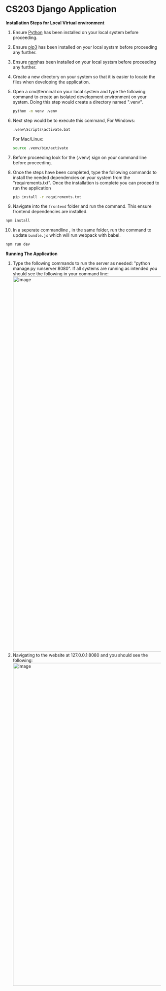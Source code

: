 # CS203 Django Application


**Installation Steps for Local Virtual environment**
1) Ensure [Python](https://www.python.org/downloads/) has been installed on your local system before proceeding.

2) Ensure [pip3](https://cloudzy.com/blog/pip-upgrade/) has been installed on your local systsm before proceeding any further. 

3) Ensure [npm](https://kinsta.com/blog/how-to-install-node-js/)has been installed on your local systsm before proceeding any further. 

4) Create a new directory on your system so that it is easier to locate the files when developing the application.

5) Open a cmd/terminal on your local system and type the following command to create an isolated development environment on your system. Doing this step would create a directory named ".venv".
    ```bash
    python -m venv .venv
    ```

6) Next step would be to execute this command,
   For Windows:
     ```bash
     .venv\Scripts\activate.bat
      ```
    For Mac/Linux:
    ```bash
    source .venv/bin/activate
    ```
7) Before proceeding look for the (.venv) sign on your command line before proceeding.

8) Once the steps have been completed, type the following commands to install the needed dependencies on your system from the "requirements.txt". Once the installation is complete you can proceed to run the application
    ```bash
   pip install -r requirements.txt
    ```

9) Navigate into the `frontend` folder and run the command. This ensure frontend dependencies are installed.
  ```bash
  npm install
  ```

10) In a seperate commandline , in the same folder, run the command to update `bundle.js` which will run webpack with babel.
  ```bash
  npm run dev
  ```

**Running The Application**
1) Type the following commands to run the server as needed:
    "python manage.py runserver 8080".
    If all systems are running as intended you should see the following in your command line:
    <img width="1217" alt="image" src="https://github.com/LostFoundT4/main/assets/116057891/fce55caf-ba34-42d5-a56d-20beaf54f256">
2) Navigating to the website at 127.0.0.1:8080 and you should see the following:
    <img width="1047" alt="image" src="https://github.com/LostFoundT4/main/assets/116057891/d6f83cf2-9046-49f4-a8c2-fa75841ffebf">











     
